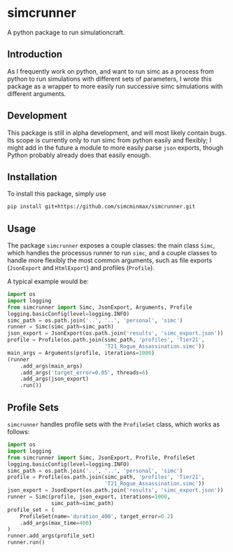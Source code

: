 # simcrunner

A python package to run simulationcraft.

## Introduction

As I frequently work on python, and want to run simc as a process from python
to run simulations with different sets of parameters, I wrote this package as
a wrapper to more easily run successive simc simulations with different
arguments.

## Development

This package is still in alpha development, and will most likely contain bugs.
Its scope is currently only to run simc from python easily and flexibly; I
might add in the future a module to more easily parse `json` exports, though
Python probably already does that easily enough.

## Installation

To install this package, simply use

```sh
pip install git+https://github.com/simcminmax/simcrunner.git
```

## Usage

The package `simcrunner` exposes a couple classes: the main class `Simc`, which
handles the processus runner to run `simc`, and a couple classes to handle more
flexibly the most common arguments, such as file exports (`JsonExport` and
`HtmlExport`) and profiles
(`Profile`).

A typical example would be:

```py
import os
import logging
from simcrunner import Simc, JsonExport, Arguments, Profile
logging.basicConfig(level=logging.INFO)
simc_path = os.path.join('..', '..', 'personal', 'simc')
runner = Simc(simc_path=simc_path)
json_export = JsonExport(os.path.join('results', 'simc_export.json'))
profile = Profile(os.path.join(simc_path, 'profiles', 'Tier21',
                               'T21_Rogue_Assassination.simc'))
main_args = Arguments(profile, iterations=1000)
(runner
    .add_args(main_args)
    .add_args('target_error=0.05', threads=6)
    .add_args(json_export)
    .run())
```

## Profile Sets

`simcrunner` handles profile sets with the `ProfileSet` class, which works
as follows:

```py
import os
import logging
from simcrunner import Simc, JsonExport, Profile, ProfileSet
logging.basicConfig(level=logging.INFO)
simc_path = os.path.join('..', '..', 'personal', 'simc')
profile = Profile(os.path.join(simc_path, 'profiles', 'Tier21',
                               'T21_Rogue_Assassination.simc'))
json_export = JsonExport(os.path.join('results', 'simc_export.json'))
runner = Simc(profile, json_export, iterations=1000,
              simc_path=simc_path)
profile_set = (
    ProfileSet(name='duration_400', target_error=0.2)
    .add_args(max_time=400)
)
runner.add_args(profile_set)
runner.run()
```


